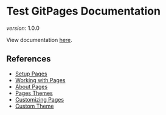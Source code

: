 # Test GitPages Documentation

_version_: 1.0.0

View documentation [here](https://taoteg.github.io/test.documentation/).

## References
- [Setup Pages](https://guides.github.com/features/pages/)
- [Working with Pages](https://docs.github.com/en/free-pro-team@latest/github/working-with-github-pages)
- [About Pages](https://docs.github.com/en/free-pro-team@latest/github/working-with-github-pages/about-github-pages)
- [Pages Themes](https://github.com/pages-themes/minimal)
- [Customizing Pages](https://docs.github.com/en/free-pro-team@latest/github/working-with-github-pages/adding-a-theme-to-your-github-pages-site-using-jekyll)
- [Custom Theme](https://aregsar.com/blog/2019/how-to-customize-your-github-pages-blog-style-in-five-minutes/)
